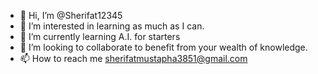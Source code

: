 - 👋 Hi, I’m @Sherifat12345
- 👀 I’m interested in learning as much as I can.
- 🌱 I’m currently learning A.I. for starters
- 💞️ I’m looking to collaborate to benefit from your wealth of knowledge.
- 📫 How to reach me sherifatmustapha3851@gmail.com

<!---
Sherifat12345/Sherifat12345 is a ✨ special ✨ repository because its `README.md` (this file) appears on your GitHub profile.
You can click the Preview link to take a look at your changes.
--->
